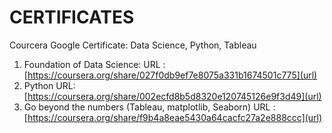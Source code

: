 # CERTIFICATES
Courcera Google Certificate: Data Science, Python, Tableau
1. Foundation of Data Science: URL : [https://coursera.org/share/027f0db9ef7e8075a331b1674501c775](url)
2. Python URL: [https://coursera.org/share/002ecfd8b5d8320e120745126e9f3d49](url)
3. Go beyond the numbers (Tableau, matplotlib, Seaborn) URL : [https://coursera.org/share/f9b4a8eae5430a64cacfc27a2e888ccc](url)
   
